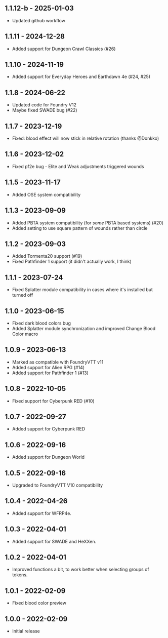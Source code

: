 ##  1.1.12-b - 2025-01-03
- Updated github workflow

##  1.1.11 - 2024-12-28
- Added support for Dungeon Crawl Classics (#26)

##  1.1.10 - 2024-11-19
- Added support for Everyday Heroes and Earthdawn 4e (#24, #25)

##  1.1.8 - 2024-06-22
- Updated code for Foundry V12
- Maybe fixed SWADE bug (#22)

##  1.1.7 - 2023-12-19
- Fixed: blood effect will now stick in relative rotation (thanks @Donkko)

##  1.1.6 - 2023-12-02
- Fixed pf2e bug - Elite and Weak adjustments triggered wounds

##  1.1.5 - 2023-11-17
- Added OSE system compatibility

##  1.1.3 - 2023-09-09
- Added PBTA system compatibility (for *some* PBTA based systems) (#20)
- Added setting to use square pattern of wounds rather than circle

##  1.1.2 - 2023-09-03
- Added Tormenta20 support (#19)
- Fixed Pathfinder 1 support (it didn't actually work, I think)

##  1.1.1 - 2023-07-24
- Fixed Splatter module compatibility in cases where it's installed but turned off

##  1.1.0 - 2023-06-15
- Fixed dark blood colors bug
- Added Splatter module synchronization and improved Change Blood Color macro

##  1.0.9 - 2023-06-13
- Marked as compatible with FoundryVTT v11
- Added support for Alien RPG (#14)
- Added support for Pathfinder 1 (#13)

##  1.0.8 - 2022-10-05
- Fixed support for Cyberpunk RED (#10)

##  1.0.7 - 2022-09-27
- Added support for Cyberpunk RED

##  1.0.6 - 2022-09-16
- Added support for Dungeon World

##  1.0.5 - 2022-09-16
- Upgraded to FoundryVTT V10 compatibility

##  1.0.4 - 2022-04-26
- Added support for WFRP4e.

##  1.0.3 - 2022-04-01
- Added support for SWADE and HeXXen.

##  1.0.2 - 2022-04-01
- Improved functions a bit, to work better when selecting groups of tokens.

##  1.0.1 - 2022-02-09
- Fixed blood color preview

##  1.0.0 - 2022-02-09
- Initial release
